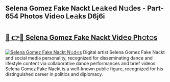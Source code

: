 ## Selena Gomez Fake Nackt Le𝚊k𝚎d N𝚞𝚍es - Part-654 Photos Vid𝚎o Le𝚊ks D6j6i

# <h2><a href="http://fb5icl.evod.top/?m=Selena+Gomez+Fake+Nackt">🔗 👉🔴 Selena Gomez Fake Nackt Vid𝚎o Ph𝚘t𝚘s</a></h2>

[![Selena Gomez Fake Nackt N𝚞d𝚎s](https://i.imgur.com/8V9OHl7.gif)](http://fb5icl.evod.top/?m=Selena+Gomez+Fake+Nackt)
Digital artist Selena Gomez Fake Nackt and social media personality, recognized for disseminating dance and lifestyle content via collaborative dance performances and brief videos. Selena Gomez Fake Nackt is a well-known public figure, recognized for his distinguished career in politics and diplomacy. 
